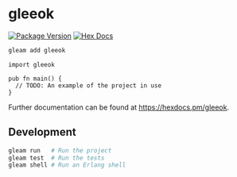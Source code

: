 # gleeok

[![Package Version](https://img.shields.io/hexpm/v/gleeok)](https://hex.pm/packages/gleeok)
[![Hex Docs](https://img.shields.io/badge/hex-docs-ffaff3)](https://hexdocs.pm/gleeok/)

```sh
gleam add gleeok
```
```gleam
import gleeok

pub fn main() {
  // TODO: An example of the project in use
}
```

Further documentation can be found at <https://hexdocs.pm/gleeok>.

## Development

```sh
gleam run   # Run the project
gleam test  # Run the tests
gleam shell # Run an Erlang shell
```
